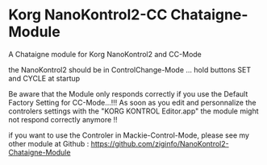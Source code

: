 # Korg NanoKontrol2-CC Chataigne-Module 
A Chataigne module for Korg NanoKontrol2 and CC-Mode

the NanoKontrol2 should be in ControlChange-Mode ... 
hold buttons SET and CYCLE at startup

Be aware that the Module only responds correctly if you use the Default Factory Setting for CC-Mode...!!! As soon as you edit and personnalize the controlers settings with the "KORG KONTROL Editor.app" the module might not respond correctly anymore !!

if you want to use the Controler in Mackie-Control-Mode, please see my other module
at Github : https://github.com/ziginfo/NanoKontrol2-Chataigne-Module
